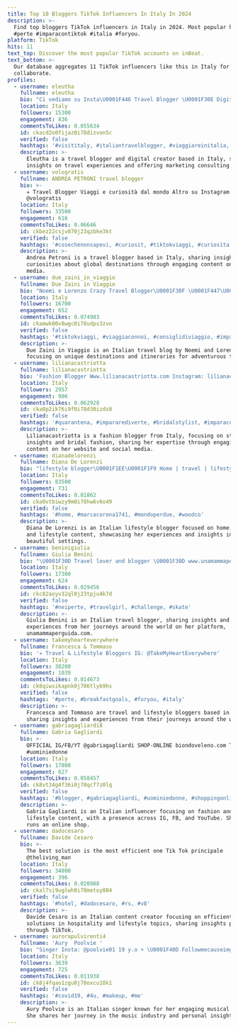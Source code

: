 ```yaml
---
title: Top 10 Bloggers TikTok Influencers In Italy In 2024
description: >-
  Find top bloggers TikTok influencers in Italy in 2024. Most popular hashtags:
  #perte #imparacontiktok #italia #foryou.
platform: TikTok
hits: 11
text_top: Discover the most popular TikTok accounts on inBeat.
text_bottom: >-
  Our database aggregates 11 TikTok influencers like this in Italy for you to
  collaborate.
profiles:
  - username: eleutha
    fullname: eleutha
    bio: "Ci vediamo su Insta\U0001F446 Travel Blogger \U0001F30E Digital Creator & Marketing Consultant"
    location: Italy
    followers: 15300
    engagement: 836
    commentsToLikes: 0.055634
    id: ckacd2o0fijaz0i78dizvon5c
    verified: false
    hashtags: '#visititaly, #italiantravelblogger, #viaggiareinitalia, #tiktokroma'
    description: >-
      Eleutha is a travel blogger and digital creator based in Italy, sharing
      insights on travel experiences and offering marketing consulting services.
  - username: vologratis
    fullname: ANDREA PETRONI travel blogger
    bio: >-
      ✈️ Travel Blogger Viaggi e curiosità dal mondo Altro su Instagram
      @vologratis
    location: Italy
    followers: 33500
    engagement: 616
    commentsToLikes: 0.06646
    id: ckbez22csjv070j23qzbke3kt
    verified: false
    hashtags: '#cosechenonsapevi, #curiosit, #tiktokviaggi, #curiosita'
    description: >-
      Andrea Petroni is a travel blogger based in Italy, sharing insights and
      curiosities about global destinations through engaging content on social
      media.
  - username: due_zaini_in_viaggio
    fullname: Due Zaini in Viaggio
    bio: "Noemi e Lorenzo Crazy Travel Blogger\U0001F30F \U0001F447\U0001F3FCLuoghi ed Itinerari anche insoliti"
    location: Italy
    followers: 16700
    engagement: 652
    commentsToLikes: 0.074983
    id: ckamwk00v8wgc0i78udps3zvo
    verified: false
    hashtags: '#tiktokviaggi, #viaggiaconnoi, #consiglidiviaggio, #imparacontiktok'
    description: >-
      Due Zaini in Viaggio is an Italian travel blog by Noemi and Lorenzo,
      focusing on unique destinations and itineraries for adventurous travelers.
  - username: lilianacastriotta
    fullname: lilianacastriotta
    bio: 'Fashion Blogger Www.lilianacastriotta.com Instagram: lilianacastriotta'
    location: Italy
    followers: 2957
    engagement: 906
    commentsToLikes: 0.062928
    id: cka0p2ik76i9f0i78d30izds0
    verified: false
    hashtags: '#quarantena, #impararediverte, #bridalstylist, #imparacontiktok'
    description: >-
      Lilianacastriotta is a fashion blogger from Italy, focusing on style
      insights and bridal fashion, sharing her expertise through engaging
      content on her website and social media.
  - username: dianadelorenzi
    fullname: Diana De Lorenzi
    bio: "lifestyle blogger\U0001F1EE\U0001F1F9 Home | travel | lifestyle Instagram: @dianadelorenzi"
    location: Italy
    followers: 83500
    engagement: 731
    commentsToLikes: 0.01862
    id: cka0vtbiwzy9m0i78hw6v6o49
    verified: false
    hashtags: '#home, #marcacorona1741, #mondoperdue, #woodco'
    description: >-
      Diana De Lorenzi is an Italian lifestyle blogger focused on home, travel,
      and lifestyle content, showcasing her experiences and insights in
      beautiful settings.
  - username: beninigiulia
    fullname: Giulia Benini
    bio: "\U0001F30D Travel lover and blogger \U0001F30D www.unamammaperguida.com"
    location: Italy
    followers: 17300
    engagement: 624
    commentsToLikes: 0.029456
    id: ckc82aoyv32ql0j23tpju4k7d
    verified: false
    hashtags: '#neiperte, #travelgirl, #challenge, #skate'
    description: >-
      Giulia Benini is an Italian travel blogger, sharing insights and
      experiences from her journeys around the world on her platform,
      unamammaperguida.com.
  - username: takemyhearteverywhere
    fullname: Francesca & Tommaso
    bio: '✈️ Travel & Lifestyle Bloggers IG: @TakeMyHeartEverywhere'
    location: Italy
    followers: 38200
    engagement: 1039
    commentsToLikes: 0.014673
    id: ck8qiwsikapnk0j786tlyb9hs
    verified: false
    hashtags: '#perte, #breakfastgoals, #foryou, #italy'
    description: >-
      Francesca and Tommaso are travel and lifestyle bloggers based in Italy,
      sharing insights and experiences from their journeys around the world.
  - username: gabriagagliardi8
    fullname: Gabria Gagliardi
    bio: >-
      OFFICIAL IG/FB/YT @gabriagagliardi SHOP-ONLINE biondoveleno.com TV
      #uominiedonne
    location: Italy
    followers: 17800
    engagement: 627
    commentsToLikes: 0.058457
    id: ck8vt34g4f36i0j78qcf7z0lq
    verified: false
    hashtags: '#blogger, #gabriagagliardi, #uominiedonne, #shoppingonline'
    description: >-
      Gabria Gagliardi is an Italian influencer focusing on fashion and
      lifestyle content, with a presence across IG, FB, and YouTube. She also
      runs an online shop.
  - username: dadocesaro
    fullname: Davide Cesaro
    bio: >-
      The best solution is the most efficient one Tik Tok principale
      @theliving_man
    location: Italy
    followers: 34800
    engagement: 396
    commentsToLikes: 0.020988
    id: ckal7si9uglwh0i78metoy804
    verified: false
    hashtags: '#hotel, #dadocesaro, #rs, #v8'
    description: >-
      Davide Cesaro is an Italian content creator focusing on efficient
      solutions in hospitality and lifestyle topics, sharing insights primarily
      through TikTok.
  - username: aurorapulvirenti4
    fullname: 'Aury  Poolvie '
    bio: "Singer Insta: @poolvie01 19 y.o ☀ \U0001F40D Followmecauseimgonnabefamous... Just kiddi"
    location: Italy
    followers: 3639
    engagement: 725
    commentsToLikes: 0.011938
    id: ck8j4fqao1zgu0j78oxcu18k1
    verified: false
    hashtags: '#covid19, #4u, #makeup, #me'
    description: >-
      Aury Poolvie is an Italian singer known for her engaging musical content.
      She shares her journey in the music industry and personal insights.
---
```


